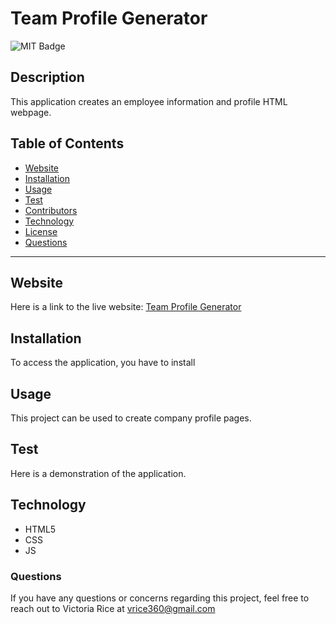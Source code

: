 # Team Profile Generator
![MIT Badge](https://img.shields.io/badge/License-MIT-green)

## Description
This application creates an employee information and profile HTML webpage. 

## Table of Contents 
* [Website](#Website)
* [Installation](#Installation)
* [Usage](#Usage)
* [Test](#Test)
* [Contributors](#contributors)
* [Technology](#technology)
* [License](license)
* [Questions](#Questions)

***

## Website
Here is a link to the live website:
[Team Profile Generator](https://github.com/vtori37/team-profile-generator)

## Installation 
To access the application, you have to install

## Usage
This project can be used to create company profile pages.

## Test
Here is a demonstration of the application.


<!-- ## Contributors -->


## Technology
* HTML5
* CSS 
* JS

<!-- 
## License 
https://opensource.org/licenses/MIT

Copyright © <years> <copyright holder>

Permission is hereby granted, free of charge, to any person obtaining a copy of this software and associated documentation files (the "Software"), to deal in the Software without restriction, including without limitation the rights to use, copy, modify, merge, publish, distribute, sublicense, and/or sell copies of the Software, and to permit persons to whom the Software is furnished to do so, subject to the following conditions:
The above copyright notice and this permission notice shall be included in all copies or substantial portions of the Software.
THE SOFTWARE IS PROVIDED "AS IS", WITHOUT WARRANTY OF ANY KIND, EXPRESS OR IMPLIED, INCLUDING BUT NOT LIMITED TO THE WARRANTIES OF MERCHANTABILITY, FITNESS FOR A PARTICULAR PURPOSE AND NONINFRINGEMENT. IN NO EVENT SHALL THE AUTHORS OR COPYRIGHT HOLDERS BE LIABLE FOR ANY CLAIM, DAMAGES OR OTHER LIABILITY, WHETHER IN AN ACTION OF CONTRACT, TORT OR OTHERWISE, ARISING FROM, OUT OF OR IN CONNECTION WITH THE SOFTWARE OR THE USE OR OTHER DEALINGS IN THE SOFTWARE. -->



### Questions
If you have any questions or concerns regarding this project, feel free to reach out to Victoria Rice at vrice360@gmail.com


<!-- 
User Story:
as a mangager, i want to create a webpage that displays my team's basic info
this will allow me quick access to their emails and GitHub profiles

Acceptance Criteria
* include validation to ensure user input
- Command-line application accepts user input

WHEN I am prompted for my team members and their information
THEN an HTML file is generated that displays a nicely formatted team roster based on user input
* Create team roaster based on inputs from prompts

WHEN I click on an email address in the HTML
THEN my default email program opens and populates the TO field of the email with the address
* Email hyperlinks could open email program and place the clicked email in the address

WHEN I click on the GitHub username
THEN that GitHub profile opens in a new tab
* GitHub usernames should open that person's GitHub

WHEN I start the application
THEN I am prompted to enter the team manager’s name, employee ID, email address, and office number
* Application should ask me questions

WHEN I enter the team manager’s name, employee ID, email address, and office number
THEN I am presented with a menu with the option to add an engineer or an intern or to finish building my team
* Certain questions have the mutliple choice type

WHEN I select the engineer option
THEN I am prompted to enter the engineer’s name, ID, email, and GitHub username, and I am taken back to the menu

WHEN I select the intern option
THEN I am prompted to enter the intern’s name, ID, email, and school, and I am taken back to the menu

WHEN I decide to finish building my team
THEN I exit the application, and the HTML is generated
 -->
